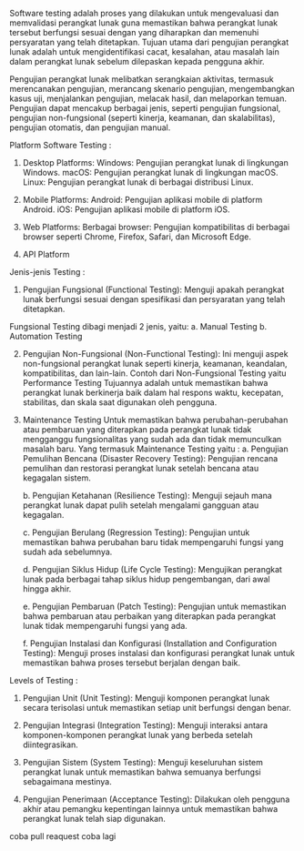 Software testing adalah proses yang dilakukan untuk mengevaluasi dan memvalidasi perangkat lunak guna memastikan bahwa perangkat lunak tersebut berfungsi sesuai dengan yang diharapkan dan memenuhi persyaratan yang telah ditetapkan. Tujuan utama dari pengujian perangkat lunak adalah untuk mengidentifikasi cacat, kesalahan, atau masalah lain dalam perangkat lunak sebelum dilepaskan kepada pengguna akhir.

Pengujian perangkat lunak melibatkan serangkaian aktivitas, termasuk merencanakan pengujian, merancang skenario pengujian, mengembangkan kasus uji, menjalankan pengujian, melacak hasil, dan melaporkan temuan. Pengujian dapat mencakup berbagai jenis, seperti pengujian fungsional, pengujian non-fungsional (seperti kinerja, keamanan, dan skalabilitas), pengujian otomatis, dan pengujian manual.

Platform Software Testing :
1. Desktop Platforms:
Windows: Pengujian perangkat lunak di lingkungan Windows.
macOS: Pengujian perangkat lunak di lingkungan macOS.
Linux: Pengujian perangkat lunak di berbagai distribusi Linux.

2. Mobile Platforms:
Android: Pengujian aplikasi mobile di platform Android.
iOS: Pengujian aplikasi mobile di platform iOS.

3. Web Platforms:
Berbagai browser: Pengujian kompatibilitas di berbagai browser seperti Chrome, Firefox, Safari, dan Microsoft Edge.

4. API Platform

Jenis-jenis Testing :

1. Pengujian Fungsional (Functional Testing):
Menguji apakah perangkat lunak berfungsi sesuai dengan spesifikasi dan persyaratan yang telah ditetapkan.

Fungsional Testing dibagi menjadi 2 jenis, yaitu:
    a. Manual Testing
    b. Automation Testing

2. Pengujian Non-Fungsional (Non-Functional Testing):
Ini menguji aspek non-fungsional perangkat lunak seperti kinerja, keamanan, keandalan, kompatibilitas, dan lain-lain.
Contoh dari Non-Fungsional Testing yaitu Performance Testing
Tujuannya adalah untuk memastikan bahwa perangkat lunak berkinerja baik dalam hal respons waktu, kecepatan, stabilitas, dan skala saat digunakan oleh pengguna.

3. Maintenance Testing
Untuk memastikan bahwa perubahan-perubahan atau pembaruan yang diterapkan pada perangkat lunak tidak mengganggu fungsionalitas yang sudah ada dan tidak memunculkan masalah baru. 
Yang termasuk Maintenance Testing yaitu :
    a. Pengujian Pemulihan Bencana (Disaster Recovery Testing):
    Pengujian rencana pemulihan dan restorasi perangkat lunak setelah bencana atau kegagalan sistem.

    b. Pengujian Ketahanan (Resilience Testing):
    Menguji sejauh mana perangkat lunak dapat pulih setelah mengalami gangguan atau kegagalan.

    c. Pengujian Berulang (Regression Testing):
    Pengujian untuk memastikan bahwa perubahan baru tidak mempengaruhi fungsi yang sudah ada sebelumnya.

    d. Pengujian Siklus Hidup (Life Cycle Testing):
    Mengujikan perangkat lunak pada berbagai tahap siklus hidup pengembangan, dari awal hingga akhir.

    e. Pengujian Pembaruan (Patch Testing):
    Pengujian untuk memastikan bahwa pembaruan atau perbaikan yang diterapkan pada perangkat lunak tidak mempengaruhi fungsi yang ada.

    f. Pengujian Instalasi dan Konfigurasi (Installation and Configuration Testing):
    Menguji proses instalasi dan konfigurasi perangkat lunak untuk memastikan bahwa proses tersebut berjalan dengan baik.

Levels of Testing :
1. Pengujian Unit (Unit Testing):
Menguji komponen perangkat lunak secara terisolasi untuk memastikan setiap unit berfungsi dengan benar.

2. Pengujian Integrasi (Integration Testing):
Menguji interaksi antara komponen-komponen perangkat lunak yang berbeda setelah diintegrasikan.

3. Pengujian Sistem (System Testing):
Menguji keseluruhan sistem perangkat lunak untuk memastikan bahwa semuanya berfungsi sebagaimana mestinya.

4. Pengujian Penerimaan (Acceptance Testing):
Dilakukan oleh pengguna akhir atau pemangku kepentingan lainnya untuk memastikan bahwa perangkat lunak telah siap digunakan.

coba pull reaquest
coba lagi